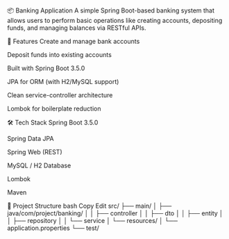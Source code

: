 📦 Banking Application
A simple Spring Boot-based banking system that allows users to perform basic operations like creating accounts, depositing funds, and managing balances via RESTful APIs.

🚀 Features
Create and manage bank accounts

Deposit funds into existing accounts

Built with Spring Boot 3.5.0

JPA for ORM (with H2/MySQL support)

Clean service-controller architecture

Lombok for boilerplate reduction

🛠️ Tech Stack
Spring Boot 3.5.0

Spring Data JPA

Spring Web (REST)

MySQL / H2 Database

Lombok

Maven

📂 Project Structure
bash
Copy
Edit
src/
├── main/
│   ├── java/com/project/banking/
│   │   ├── controller
│   │   ├── dto
│   │   ├── entity
│   │   ├── repository
│   │   └── service
│   └── resources/
│       └── application.properties
└── test/
